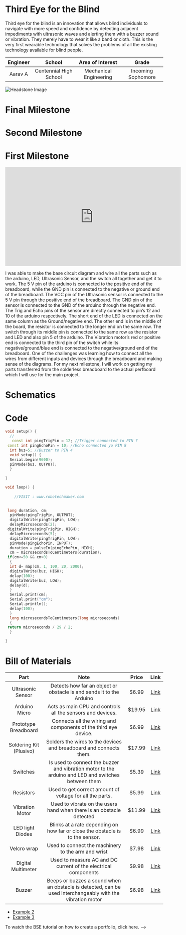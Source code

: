 # Third Eye for the Blind
Third eye for the blind is an innovation that allows blind individuals to navigate with more speed and confidence by detecting adjacent impediments with ultrasonic waves and alerting them with a buzzer sound or vibration. They merely have to wear it like a band or cloth. This is the very first wearable technology that solves the problems of all the existing technology available for blind people.

<!-- Replace this text with a brief description (2-3 sentences) of your project. This description should draw the reader in and make them interested in what you've built. You can include what the biggest challenges, takeaways, and triumphs from completing the project were. As you complete your portfolio, remember your audience is less familiar than you are with all that your project entails! -->

<!-- You should comment out all portions of your portfolio that you have not completed yet, as well as any instructions: -->
 
<!--- This is an HTML comment in Markdown -->
<!--- Anything between these symbols will not render on the published site -->


| **Engineer** | **School** | **Area of Interest** | **Grade** |
|:--:|:--:|:--:|:--:|
| Aarav A | Centennial High School | Mechanical Engineering | Incoming Sophomore



<!-- **Replace the BlueStamp logo below with an image of yourself and your completed project. Follow the guide [here](https://tomcam.github.io/least-github-pages/adding-images-github-pages-site.html) if you need help. -->

![Headstone Image](logo.svg)
  
# Final Milestone

<!-- **Don't forget to replace the text below with the embedding for your milestone video. Go to Youtube, click Share -> Embed, and copy and paste the code to replace what's below.** 

 <iframe width="560" height="315" src="https://www.youtube.com/embed/F7M7imOVGug" title="YouTube video player" frameborder="0" allow="accelerometer; autoplay; clipboard-write; encrypted-media; gyroscope; picture-in-picture; web-share" allowfullscreen></iframe> 

 For your final milestone, explain the outcome of your project. Key details to include are:
- What you've accomplished since your previous milestone
- What your biggest challenges and triumphs were at BSE
- A summary of key topics you learned about
- What you hope to learn in the future after everything you've learned at BSE -->



# Second Milestone

<!-- **Don't forget to replace the text below with the embedding for your milestone video. Go to Youtube, click Share -> Embed, and copy and paste the code to replace what's below.** -->

<!-- <iframe width="560" height="315" src="https://www.youtube.com/embed/y3VAmNlER5Y" title="YouTube video player" frameborder="0" allow="accelerometer; autoplay; clipboard-write; encrypted-media; gyroscope; picture-in-picture; web-share" allowfullscreen></iframe>

For your second milestone, explain what you've worked on since your previous milestone. You can highlight:
- Technical details of what you've accomplished and how they contribute to the final goal
- What has been surprising about the project so far
- Previous challenges you faced that you overcame
- What needs to be completed before your final milestone -->

# First Milestone

<!-- **Don't forget to replace the text below with the embedding for your milestone video. Go to Youtube, click Share -> Embed, and copy and paste the code to replace what's below.** -->

<iframe width="560" height="315" src="https://www.youtube.com/embed/8HwbUDoXf-s" title="YouTube video player" frameborder="0" allow="accelerometer; autoplay; clipboard-write; encrypted-media; gyroscope; picture-in-picture; web-share" allowfullscreen></iframe>


<!-- For your first milestone, describe what your project is and how you plan to build it. You can include:
- An explanation about the different components of your project and how they will all integrate together
- Technical progress you've made so far
- Challenges you're facing and solving in your future milestones
- What your plan is to complete your project -->




 I was able to make the base circuit diagram and wire all the parts such as the arduino, LED, Ultrasonic Sensor, and the switch all together and get it to work. The 5 V pin of the arduino is connected to the positive end of the breadboard, while the GND pin is connected to the negative or ground end of the breadboard. The VCC pin of the Ultrasonic sensor is connected to the 5 V pin through the positive end of the breadboard. The GND pin of the sensor is connected to the GND of the arduino through the negative end. The Trig and Echo pins of the sensor are directly connected to pin’s 12 and 10 of the arduino respectively. The short end of the LED is connected on the same column as the Ground/negative end. The other end is in the middle of the board, the resistor is connected to the longer end on the same row. The switch through its middle pin is connected to the same row as the resistor and LED and also pin 5 of the arduino. The Vibration motor’s red or positive end is connected to the third pin of the switch while its negative/ground/blue end is connected to the negative/ground end of the breadboard. One of the challenges was learning how to connect all the wires from different inputs and devices through the breadboard and making sense of the diagrams. For my next milestone, I will work on getting my parts transferred from the solderless breadboard to the actual perfboard which I will use for the main project.
 
# Schematics 
<!-- Here's where you'll put images of your schematics. [Tinkercad](https://www.tinkercad.com/blog/official-guide-to-tinkercad-circuits) and [Fritzing](https://fritzing.org/learning/) are both great resoruces to create professional schematic diagrams, though BSE recommends Tinkercad becuase it can be done easily and for free in the browser. -->

# Code
<!-- Here's where you'll put your code. The syntax below places it into a block of code. Follow the guide [here]([url](https://www.markdownguide.org/extended-syntax/)) to learn how to customize it to your project needs. -->

```c++
void setup() {
  // 
   const int pingTrigPin = 12; //Trigger connected to PIN 7   
 const int pingEchoPin = 10; //Echo connected yo PIN 8   
  int buz=5; //Buzzer to PIN 4   
  void setup() {   
  Serial.begin(9600);   
  pinMode(buz, OUTPUT);   
  }   
  
} 

void loop() {
  
    //VISIT : www.robotechmaker.com

  
 long duration, cm;   
  pinMode(pingTrigPin, OUTPUT);   
  digitalWrite(pingTrigPin, LOW);   
  delayMicroseconds(2);   
 digitalWrite(pingTrigPin, HIGH);   
  delayMicroseconds(5);   
  digitalWrite(pingTrigPin, LOW);   
  pinMode(pingEchoPin, INPUT);   
  duration = pulseIn(pingEchoPin, HIGH);   
  cm = microsecondsToCentimeters(duration);   
 if(cm<=50 && cm>0)   
  {   
  int d= map(cm, 1, 100, 20, 2000);   
  digitalWrite(buz, HIGH);   
  delay(100);   
  digitalWrite(buz, LOW);   
  delay(d);  
  }   
  Serial.print(cm);    
  Serial.print("cm");   
  Serial.println();   
  delay(100);   
  }   
  long microsecondsToCentimeters(long microseconds)   
  {   
 return microseconds / 29 / 2;   
  }   

}
```


# Bill of Materials
<!-- Here's where you'll list the parts in your project. To add more rows, just copy and paste the example rows below.
Don't forget to place the link of where to buy each component inside the quotation marks in the corresponding row after href =. Follow the guide [here]([url](https://www.markdownguide.org/extended-syntax/)) to learn how to customize this to your project needs. -->

| **Part** | **Note** | **Price** | **Link** |
|:--:|:--:|:--:|:--:|
| Ultrasonic Sensor| Detects how far an object or obstacle is and sends it to the Arduino | $6.99 | <a href="https://www.amazon.com/WWZMDiB-HC-SR04-Ultrasonic-Distance-Measuring/dp/B0B1MJJLJP/ref=sr_1_3?crid=YPB6JRE05KFT&keywords=wwzmdib+ultrasonic+sensor&qid=1690473183&sprefix=ultrasonic+sensor+WWZ%2Caps%2C98&sr=8-3"> Link </a> |
| Arduino Micro | Acts as main CPU and controls all the sensors and devices. | $19.95 | <a href="https://www.amazon.com/Arduino-Micro-Headers-A000053-Controller/dp/B00AFY2S56/ref=sr_1_3?crid=1QTI1DYT8UBWP&keywords=arduino+micro&qid=1690473005&sprefix=arduino+micro%2Caps%2C140&sr=8-3"> Link </a> |
| Prototype Breadboard | Connects all the wiring and components of the third eye device.| $6.99 | <a href="https://www.amazon.com/HiLetgo-Finished-Prototype-Circuit-Breadboard/dp/B00FXHXT80/ref=sr_1_8?crid=8IDYCMCPYBF&keywords=hiletgo+breadboard&qid=1690473387&sprefix=HiLetGo+%2Caps%2C126&sr=8-8"> Link </a> |
| Soldering Kit (Plusivo) | Solders the wires to the devices and breadboard and connects them. | $17.99 | <a href="https://www.amazon.com/Soldering-Iron-Kit-Temperature-Desoldering/dp/B07S61WT16/ref=sr_1_5?crid=27OUD0H4OGEGT&keywords=plusivo+soldering+kit&qid=1690477737&sprefix=plusivo%2Caps%2C175&sr=8-5"> Link </a> |
| Switches | Is used to connect the buzzer and vibration motor to the arduino and LED and switches between them | $5.39 | <a href="https://www.amazon.com/HiLetgo-SS-12D00-Toggle-Switch-Vertical/dp/B07RTJDW27/ref=sr_1_3?crid=X9KEUT72TBQ&keywords=HiLetGo+20pcs+Toggle+Switch&qid=1690478463&sprefix=hiletgo+20pcs+toggle+switch%2Caps%2C110&sr=8-3"> Link </a> 
| Resistors | Used to get correct amount of voltage for all the parts. | $5.99 | <a href="https://www.amazon.com/MCIGICM-Values-Resistor-Assortment-Resistors/dp/B06WRQS97C/ref=sr_1_3?crid=3OMOJAVO6BXLV&keywords=mcigicm+30+values+1%25+resistor+assortment&qid=1690488320&sprefix=%2Caps%2C388&sr=8-3"> Link </a> |
| Vibration Motor | Used to vibrate on the users hand when there is an obstacle detected | $11.99 | <a href="https://www.amazon.com/Vibration-Vibrating-Electronic-Computers-Classroom/dp/B09XMWGJNN/ref=sr_1_1?crid=1GUAVJQUGPAGT&keywords=Zard+zoop+mini+coin+vibration+motors&qid=1690488499&sprefix=zard+zoop+mini+coin+vibration+motors%2Caps%2C121&sr=8-1"> Link </a> |
| LED light Diodes | Blinks at a rate depending on how far or close the obstacle is to the sensor. | $6.99 | <a href="https://www.amazon.com/eBoot-Pieces-Emitting-Diodes-Assorted/dp/B06XPV4CSH/ref=sr_1_3?crid=362KS9I3EPI0S&keywords=100%2Bpieces%2Bclear%2Bled%2Blight%2Bemitting%2Bdiodes%2Bbulb%2BLED%2BLamp%2C%2B5%2Bmm&qid=1690488840&sprefix=100%2Bpieces%2Bclear%2Bled%2Blight%2Bemitting%2Bdiodes%2Bbulb%2Bled%2Blamp%2C%2B5%2Bmm%2Caps%2C120&sr=8-3&th=1"> Link </a> |
| Velcro wrap | Used to connect the machinery to the arm and wrist | $7.98 | <a href="https://www.amazon.com/VELCRO-Brand-ONE-WRAP-Double-Sided-Multi-Purpose/dp/B000078CUB/ref=sr_1_4?crid=3826824C56MX2&keywords=Velcro+brand+one-wrap+roll&qid=1690562382&sprefix=velcro+brand+one-wrap+roll%2Caps%2C119&sr=8-4"> Link </a> |
| Digital Multimeter | Used to measure AC and DC current of the electrical components | $9.98 | <a href="https://www.amazon.com/Etekcity-Multimeter-MSR-R500-Electronic-Multimeters/dp/B01N9QW620/ref=sr_1_5?crid=29EJCLP27WK0P&keywords=etekcity%2Bdigital%2Bmultimeter&qid=1690562662&sprefix=Etek%2Bcity%2Bdi%2Caps%2C119&sr=8-5&th=1"> Link </a> |
| Buzzer | Beeps or buzzes a sound when an obstacle is detected, can be used interchangeably with the vibration motor | $6.98 | <a href="https://www.amazon.com/mxuteuk-Electronic-Computers-Printers-Components/dp/B07VK1GJ9X/ref=pd_ybh_a_sccl_15/135-7024201-9911107?pd_rd_w=Iy4Aa&content-id=amzn1.sym.67f8cf21-ade4-4299-b433-69e404eeecf1&pf_rd_p=67f8cf21-ade4-4299-b433-69e404eeecf1&pf_rd_r=177E5D08QXZJBF5JVNMD&pd_rd_wg=9gWJ3&pd_rd_r=6b08c30d-9c3c-447b-a787-d58c98a6d304&pd_rd_i=B07VK1GJ9X&psc=1"> Link </a> |
- [Example 2](https://sviatil0.github.io/Sviatoslav_BSE/)
- [Example 3](https://arneshkumar.github.io/arneshbluestamp/)

To watch the BSE tutorial on how to create a portfolio, click here. -->
